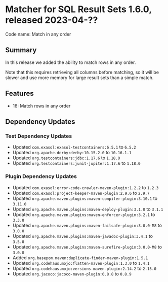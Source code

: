 # Matcher for SQL Result Sets 1.6.0, released 2023-04-??

Code name: Match in any order

## Summary

In this release we added the ability to match rows in any order.

Note that this requires retrieving all columns before matching, so it will be slower and use more memory for large result sets than a simple match.

## Features

* 16: Match rows in any order

## Dependency Updates

### Test Dependency Updates

* Updated `com.exasol:exasol-testcontainers:6.5.1` to `6.5.2`
* Updated `org.apache.derby:derby:10.15.2.0` to `10.16.1.1`
* Updated `org.testcontainers:jdbc:1.17.6` to `1.18.0`
* Updated `org.testcontainers:junit-jupiter:1.17.6` to `1.18.0`

### Plugin Dependency Updates

* Updated `com.exasol:error-code-crawler-maven-plugin:1.2.2` to `1.2.3`
* Updated `com.exasol:project-keeper-maven-plugin:2.9.6` to `2.9.7`
* Updated `org.apache.maven.plugins:maven-compiler-plugin:3.10.1` to `3.11.0`
* Updated `org.apache.maven.plugins:maven-deploy-plugin:3.1.0` to `3.1.1`
* Updated `org.apache.maven.plugins:maven-enforcer-plugin:3.2.1` to `3.3.0`
* Updated `org.apache.maven.plugins:maven-failsafe-plugin:3.0.0-M8` to `3.0.0`
* Updated `org.apache.maven.plugins:maven-javadoc-plugin:3.4.1` to `3.5.0`
* Updated `org.apache.maven.plugins:maven-surefire-plugin:3.0.0-M8` to `3.0.0`
* Added `org.basepom.maven:duplicate-finder-maven-plugin:1.5.1`
* Updated `org.codehaus.mojo:flatten-maven-plugin:1.3.0` to `1.4.1`
* Updated `org.codehaus.mojo:versions-maven-plugin:2.14.2` to `2.15.0`
* Updated `org.jacoco:jacoco-maven-plugin:0.8.8` to `0.8.9`
